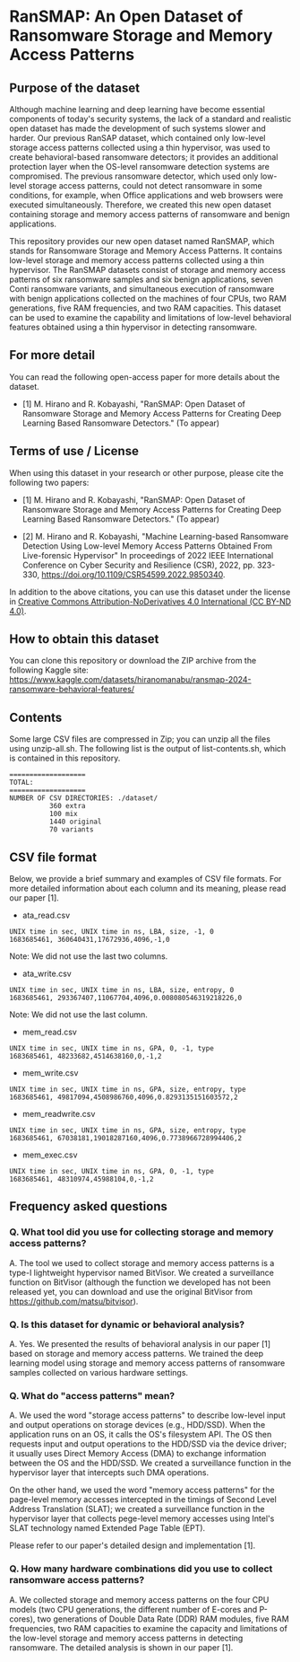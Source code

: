 # RanSMAP: An Open Dataset of Ransomware Storage and Memory Access Patterns

## Purpose of the dataset

Although machine learning and deep learning have become essential components of today's security systems, the lack of a standard and realistic open dataset has made the development of such systems slower and harder. Our previous RanSAP dataset, which contained only low-level storage access patterns collected using a thin hypervisor, was used to create behavioral-based ransomware detectors; it provides an additional protection layer when the OS-level ransomware detection systems are compromised. The previous ransomware detector, which used only low-level storage access patterns, could not detect ransomware in some conditions, for example, when Office applications and web browsers were executed simultaneously. Therefore, we created this new open dataset containing storage and memory access patterns of ransomware and benign applications.

This repository provides our new open dataset named RanSMAP, which stands for Ransomware Storage and Memory Access Patterns. It contains low-level storage and memory access patterns collected using a thin hypervisor. The RanSMAP datasets consist of storage and memory access patterns of six ransomware samples and six benign applications, seven Conti ransomware variants, and simultaneous execution of ransomware with benign applications collected on the machines of four CPUs, two RAM generations, five RAM frequencies, and two RAM capacities.
This dataset can be used to examine the capability and limitations of low-level behavioral features obtained using a thin hypervisor in detecting ransomware.

## For more detail

You can read the following open-access paper for more details about the dataset.

- [1] M. Hirano and R. Kobayashi, "RanSMAP: Open Dataset of Ransomware Storage and Memory Access Patterns for Creating Deep Learning Based Ransomware Detectors." (To appear)

## Terms of use / License

When using this dataset in your research or other purpose, please cite the following two papers:

- [1] M. Hirano and R. Kobayashi, "RanSMAP: Open Dataset of Ransomware Storage and Memory Access Patterns for Creating Deep Learning Based Ransomware Detectors." (To appear)

- [2] M. Hirano and R. Kobayashi, "Machine Learning-based Ransomware Detection Using Low-level Memory Access Patterns Obtained From Live-forensic Hypervisor" In proceedings of 2022 IEEE International Conference on Cyber Security and Resilience (CSR), 2022, pp. 323-330, https://doi.org/10.1109/CSR54599.2022.9850340.

In addition to the above citations, you can use this dataset under the license in [Creative Commons Attribution-NoDerivatives 4.0 International (CC BY-ND 4.0)](https://creativecommons.org/licenses/by-nd/4.0/).

## How to obtain this dataset

You can clone this repository or download the ZIP archive from the following Kaggle site:
https://www.kaggle.com/datasets/hiranomanabu/ransmap-2024-ransomware-behavioral-features/

## Contents
 
Some large CSV files are compressed in Zip; you can unzip all the files using unzip-all.sh. The following list is the output of list-contents.sh, which is contained in this repository.

```
===================
TOTAL:
===================
NUMBER OF CSV DIRECTORIES: ./dataset/
          360 extra
          100 mix
          1440 original
          70 variants
```

## CSV file format

Below, we provide a brief summary and examples of CSV file formats. For more detailed information about each column and its meaning, please read our paper [1].

- ata_read.csv

```
UNIX time in sec, UNIX time in ns, LBA, size, -1, 0
1683685461, 360640431,17672936,4096,-1,0
```
Note: We did not use the last two columns.

- ata_write.csv

```
UNIX time in sec, UNIX time in ns, LBA, size, entropy, 0
1683685461, 293367407,11067704,4096,0.008080546319218226,0
```
Note: We did not use the last column.

- mem_read.csv

```
UNIX time in sec, UNIX time in ns, GPA, 0, -1, type
1683685461, 48233682,4514638160,0,-1,2
```

- mem_write.csv

```
UNIX time in sec, UNIX time in ns, GPA, size, entropy, type
1683685461, 49817094,4508986760,4096,0.8293135151603572,2
```

- mem_readwrite.csv

```
UNIX time in sec, UNIX time in ns, GPA, size, entropy, type
1683685461, 67038181,19018287160,4096,0.7738966728994406,2
```

- mem_exec.csv

```
UNIX time in sec, UNIX time in ns, GPA, 0, -1, type
1683685461, 48310974,45988104,0,-1,2
```

## Frequency asked questions

### Q. What tool did you use for collecting storage and memory access patterns?

A. The tool we used to collect storage and memory access patterns is a type-I lightweight hypervisor named BitVisor. We created a surveillance function on BitVisor (although the function we developed has not been released yet, you can download and use the original BitVisor from https://github.com/matsu/bitvisor).

### Q. Is this dataset for dynamic or behavioral analysis?

A. Yes. We presented the results of behavioral analysis in our paper [1] based on storage and memory access patterns. We trained the deep learning model using storage and memory access patterns of ransomware samples collected on various hardware settings. 

### Q. What do "access patterns" mean?

A. We used the word "storage access patterns" to describe low-level input and output operations on storage devices (e.g., HDD/SSD). When the application runs on an OS, it calls the OS's filesystem API. The OS then requests input and output operations to the HDD/SSD via the device driver; it usually uses Direct Memory Access (DMA) to exchange information between the OS and the HDD/SSD. We created a surveillance function in the hypervisor layer that intercepts such DMA operations.

On the other hand, we used the word "memory access patterns" for the page-level memory accesses intercepted in the timings of Second Level Address Translation (SLAT); we created a surveillance function in the hypervisor layer that collects pege-level memory accesses using Intel's SLAT technology named Extended Page Table (EPT).

Please refer to our paper's detailed design and implementation [1].

### Q. How many hardware combinations did you use to collect ransomware access patterns?

A. We collected storage and memory access patterns on the four CPU models (two CPU generations, the different number of E-cores and P-cores), two generations of Double Data Rate (DDR) RAM modules, five RAM frequencies, two RAM capacities to examine the capacity and limitations of the low-level storage and memory access patterns in detecting ransomware. The detailed analysis is shown in our paper [1].
